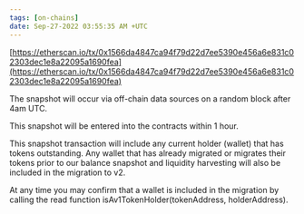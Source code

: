 ```yaml
---
tags: [on-chains]
date: Sep-27-2022 03:55:35 AM +UTC
---
```


[https://etherscan.io/tx/0x1566da4847ca94f79d22d7ee5390e456a6e831c02303dec1e8a22095a1690fea](https://etherscan.io/tx/0x1566da4847ca94f79d22d7ee5390e456a6e831c02303dec1e8a22095a1690fea)

The snapshot will occur via off-chain data sources on a random block after 4am UTC.

This snapshot will be entered into the contracts within 1 hour.

This snapshot transaction will include any current holder (wallet) that has tokens outstanding. Any wallet that has already migrated or migrates their tokens prior to our balance snapshot and liquidity harvesting will also be included in the migration to v2.

At any time you may confirm that a wallet is included in the migration by calling the read function isAv1TokenHolder(tokenAddress, holderAddress).
